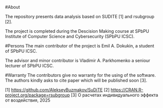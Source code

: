 #About

The repository presents data analysis based on SUDITE [1] and rsubgroup [2].

The project is completed during the Descision Making course at SPbPU Institute of Computer Science and Cybersecurity (SPbPU ICSC).

#Persons
The main contributor of the project is Emil A. Dokukin, a student of SPbPU ICSC.

The advisor and minor contributor is Vladimir A. Parkhomenko a seniour lecturer of SPbPU ICSC.

#Warranty
The contributors give no warranty for the using of the software. The authors kindly asks to cite paper which will be published soon [3].

[1] https://github.com/AlekseyBuzmakov/SuDiTE
[2] https://CRAN.R-project.org/package=rsubgroup
[3] О расчетах индивидуального эффекта от воздействия, 2025
